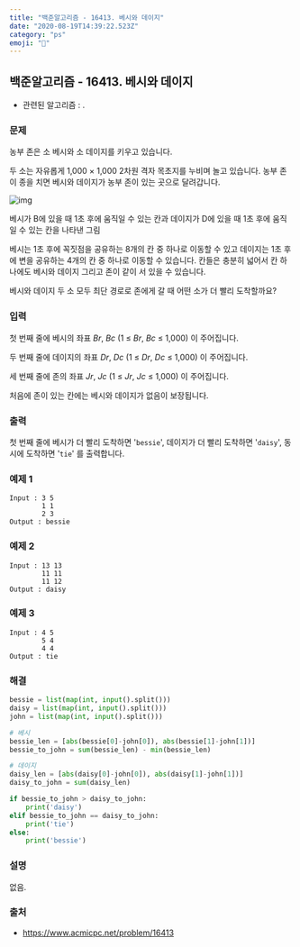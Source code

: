 ```yaml
---
title: "백준알고리즘 - 16413. 베시와 데이지"
date: "2020-08-19T14:39:22.523Z"
category: "ps"
emoji: "🐂"
---
```


## 백준알고리즘 - 16413. 베시와 데이지

- 관련된 알고리즘 : .

### 문제

농부 존은 소 베시와 소 데이지를 키우고 있습니다.

두 소는 자유롭게 1,000 × 1,000 2차원 격자 목초지를 누비며 놀고 있습니다. 농부 존이 종을 치면 베시와 데이지가 농부 존이 있는 곳으로 달려갑니다. 

![img](https://upload.acmicpc.net/9ede513c-e62e-464d-9ac9-e1d1408cf770/-/preview/)

베시가 B에 있을 때 1초 후에 움직일 수 있는 칸과 데이지가 D에 있을 때 1초 후에 움직일 수 있는 칸을 나타낸 그림
 

베시는 1초 후에 꼭짓점을 공유하는 8개의 칸 중 하나로 이동할 수 있고 데이지는 1초 후에 변을 공유하는 4개의 칸 중 하나로 이동할 수 있습니다. 칸들은 충분히 넓어서 칸 하나에도 베시와 데이지 그리고 존이 같이 서 있을 수 있습니다. 

베시와 데이지 두 소 모두 최단 경로로 존에게 갈 때 어떤 소가 더 빨리 도착할까요?

### 입력

첫 번째 줄에 베시의 좌표 *Br*, *Bc* (1 ≤ *Br*, *Bc* ≤ 1,000) 이 주어집니다.

두 번째 줄에 데이지의 좌표 *Dr*, *Dc* (1 ≤ *Dr*, *Dc* ≤ 1,000) 이 주어집니다.

세 번째 줄에 존의 좌표 *Jr*, *Jc* (1 ≤ *Jr*, *Jc* ≤ 1,000) 이 주어집니다.

처음에 존이 있는 칸에는 베시와 데이지가 없음이 보장됩니다.

### 출력

첫 번째 줄에 베시가 더 빨리 도착하면 '`bessie`', 데이지가 더 빨리 도착하면 '`daisy`', 동시에 도착하면 '`tie`' 를 출력합니다.

### 예제 1

```
Input : 3 5
        1 1
        2 3
Output : bessie
```

### 예제 2

```
Input : 13 13
        11 11
        11 12
Output : daisy
```

### 예제 3

```
Input : 4 5
        5 4
        4 4
Output : tie
```

### 해결

```python
bessie = list(map(int, input().split()))
daisy = list(map(int, input().split()))
john = list(map(int, input().split()))

# 베시 
bessie_len = [abs(bessie[0]-john[0]), abs(bessie[1]-john[1])]
bessie_to_john = sum(bessie_len) - min(bessie_len)

# 데이지
daisy_len = [abs(daisy[0]-john[0]), abs(daisy[1]-john[1])]
daisy_to_john = sum(daisy_len)

if bessie_to_john > daisy_to_john:
    print('daisy')
elif bessie_to_john == daisy_to_john:
    print('tie')
else:
    print('bessie')
```

### 설명

없음.

### 출처

- https://www.acmicpc.net/problem/16413
